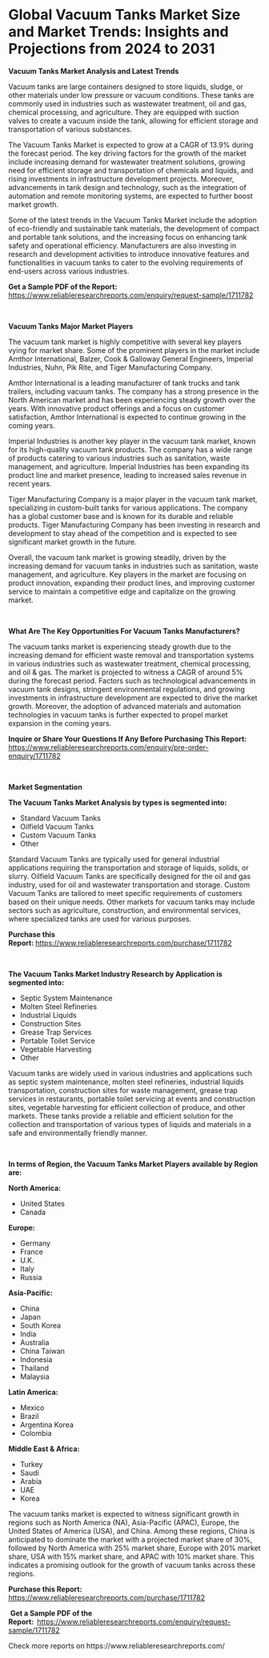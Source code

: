 <p><h1>Global Vacuum Tanks Market Size and Market Trends: Insights and Projections from 2024 to 2031</h1></p><p><strong>Vacuum Tanks Market Analysis and Latest Trends</strong></p>
<p><p>Vacuum tanks are large containers designed to store liquids, sludge, or other materials under low pressure or vacuum conditions. These tanks are commonly used in industries such as wastewater treatment, oil and gas, chemical processing, and agriculture. They are equipped with suction valves to create a vacuum inside the tank, allowing for efficient storage and transportation of various substances.</p><p>The Vacuum Tanks Market is expected to grow at a CAGR of 13.9% during the forecast period. The key driving factors for the growth of the market include increasing demand for wastewater treatment solutions, growing need for efficient storage and transportation of chemicals and liquids, and rising investments in infrastructure development projects. Moreover, advancements in tank design and technology, such as the integration of automation and remote monitoring systems, are expected to further boost market growth.</p><p>Some of the latest trends in the Vacuum Tanks Market include the adoption of eco-friendly and sustainable tank materials, the development of compact and portable tank solutions, and the increasing focus on enhancing tank safety and operational efficiency. Manufacturers are also investing in research and development activities to introduce innovative features and functionalities in vacuum tanks to cater to the evolving requirements of end-users across various industries.</p></p>
<p><strong>Get a Sample PDF of the Report:&nbsp;</strong> <a href="https://www.reliableresearchreports.com/enquiry/request-sample/1711782">https://www.reliableresearchreports.com/enquiry/request-sample/1711782</a></p>
<p>&nbsp;</p>
<p><strong>Vacuum Tanks Major Market Players</strong></p>
<p><p>The vacuum tank market is highly competitive with several key players vying for market share. Some of the prominent players in the market include Amthor International, Balzer, Cook & Galloway General Engineers, Imperial Industries, Nuhn, Pik Rite, and Tiger Manufacturing Company.</p><p>Amthor International is a leading manufacturer of tank trucks and tank trailers, including vacuum tanks. The company has a strong presence in the North American market and has been experiencing steady growth over the years. With innovative product offerings and a focus on customer satisfaction, Amthor International is expected to continue growing in the coming years.</p><p>Imperial Industries is another key player in the vacuum tank market, known for its high-quality vacuum tank products. The company has a wide range of products catering to various industries such as sanitation, waste management, and agriculture. Imperial Industries has been expanding its product line and market presence, leading to increased sales revenue in recent years.</p><p>Tiger Manufacturing Company is a major player in the vacuum tank market, specializing in custom-built tanks for various applications. The company has a global customer base and is known for its durable and reliable products. Tiger Manufacturing Company has been investing in research and development to stay ahead of the competition and is expected to see significant market growth in the future.</p><p>Overall, the vacuum tank market is growing steadily, driven by the increasing demand for vacuum tanks in industries such as sanitation, waste management, and agriculture. Key players in the market are focusing on product innovation, expanding their product lines, and improving customer service to maintain a competitive edge and capitalize on the growing market.</p></p>
<p>&nbsp;</p>
<p><strong>What Are The Key Opportunities For Vacuum Tanks Manufacturers?</strong></p>
<p><p>The vacuum tanks market is experiencing steady growth due to the increasing demand for efficient waste removal and transportation systems in various industries such as wastewater treatment, chemical processing, and oil & gas. The market is projected to witness a CAGR of around 5% during the forecast period. Factors such as technological advancements in vacuum tank designs, stringent environmental regulations, and growing investments in infrastructure development are expected to drive the market growth. Moreover, the adoption of advanced materials and automation technologies in vacuum tanks is further expected to propel market expansion in the coming years.</p></p>
<p><strong>Inquire or Share Your Questions If Any Before Purchasing This Report:</strong> <a href="https://www.reliableresearchreports.com/enquiry/pre-order-enquiry/1711782">https://www.reliableresearchreports.com/enquiry/pre-order-enquiry/1711782</a></p>
<p>&nbsp;</p>
<p><strong>Market Segmentation</strong></p>
<p><strong>The Vacuum Tanks Market Analysis by types is segmented into:</strong></p>
<p><ul><li>Standard Vacuum Tanks</li><li>Oilfield Vacuum Tanks</li><li>Custom Vacuum Tanks</li><li>Other</li></ul></p>
<p><p>Standard Vacuum Tanks are typically used for general industrial applications requiring the transportation and storage of liquids, solids, or slurry. Oilfield Vacuum Tanks are specifically designed for the oil and gas industry, used for oil and wastewater transportation and storage. Custom Vacuum Tanks are tailored to meet specific requirements of customers based on their unique needs. Other markets for vacuum tanks may include sectors such as agriculture, construction, and environmental services, where specialized tanks are used for various purposes.</p></p>
<p><strong>Purchase this Report:&nbsp;</strong><a href="https://www.reliableresearchreports.com/purchase/1711782">https://www.reliableresearchreports.com/purchase/1711782</a></p>
<p>&nbsp;</p>
<p><strong>The Vacuum Tanks Market Industry Research by Application is segmented into:</strong></p>
<p><ul><li>Septic System Maintenance</li><li>Molten Steel Refineries</li><li>Industrial Liquids</li><li>Construction Sites</li><li>Grease Trap Services</li><li>Portable Toilet Service</li><li>Vegetable Harvesting</li><li>Other</li></ul></p>
<p><p>Vacuum tanks are widely used in various industries and applications such as septic system maintenance, molten steel refineries, industrial liquids transportation, construction sites for waste management, grease trap services in restaurants, portable toilet servicing at events and construction sites, vegetable harvesting for efficient collection of produce, and other markets. These tanks provide a reliable and efficient solution for the collection and transportation of various types of liquids and materials in a safe and environmentally friendly manner.</p></p>
<p>&nbsp;</p>
<p><strong>In terms of Region, the Vacuum Tanks Market Players available by Region are:</strong></p>
<p>
    <p> <strong> North America: </strong>
        <ul>
            <li>United States</li>
            <li>Canada</li>
        </ul>
        </p> 
    <p> <strong> Europe: </strong>
        <ul>
            <li>Germany</li>
            <li>France</li>
            <li>U.K.</li>
            <li>Italy</li>
            <li>Russia</li>
        </ul>
        </p> 
    <p> <strong> Asia-Pacific: </strong>
        <ul>
            <li>China</li>
            <li>Japan</li>
            <li>South Korea</li>
            <li>India</li>
            <li>Australia</li>
            <li>China Taiwan</li>
            <li>Indonesia</li>
            <li>Thailand</li>
            <li>Malaysia</li>
        </ul>
        </p> 
    <p> <strong> Latin America: </strong>
        <ul>
            <li>Mexico</li>
            <li>Brazil</li>
            <li>Argentina Korea</li>
            <li>Colombia</li>
        </ul>
        </p> 
    <p> <strong> Middle East & Africa: </strong>
        <ul>
            <li>Turkey</li>
            <li>Saudi</li>
            <li>Arabia</li>
            <li>UAE</li>
            <li>Korea</li>
        </ul>
    </p>
    </p>
<p><p>The vacuum tanks market is expected to witness significant growth in regions such as North America (NA), Asia-Pacific (APAC), Europe, the United States of America (USA), and China. Among these regions, China is anticipated to dominate the market with a projected market share of 30%, followed by North America with 25% market share, Europe with 20% market share, USA with 15% market share, and APAC with 10% market share. This indicates a promising outlook for the growth of vacuum tanks across these regions.</p></p>
<p><strong>Purchase this Report: </strong><a href="https://www.reliableresearchreports.com/purchase/1711782">https://www.reliableresearchreports.com/purchase/1711782</a></p>
<p>&nbsp;<strong>Get a Sample PDF of the Report:&nbsp;&nbsp;</strong><a href="https://www.reliableresearchreports.com/enquiry/request-sample/1711782">https://www.reliableresearchreports.com/enquiry/request-sample/1711782</a></p>
<p><strong></strong></p>
<p>Check more reports on https://www.reliableresearchreports.com/</p>